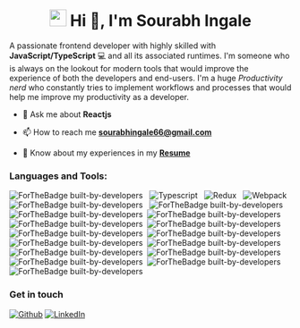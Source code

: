 <h1 align="center"><img src="https://emojis.slackmojis.com/emojis/images/1531849430/4246/blob-sunglasses.gif?1531849430" width="30"/>   Hi 👋, I'm Sourabh Ingale</h1>

A passionate frontend developer with highly skilled with **JavaScript/TypeScript** 💻 and all its associated runtimes. I'm someone who is always on the lookout for modern tools that would improve the experience of both the developers and end-users. I'm a huge _Productivity nerd_ who constantly tries to implement workflows and processes that would help me improve my productivity as a developer.

-   💬 Ask me about **Reactjs**

-   📫 How to reach me **sourabhingale66@gmail.com**

-   📄 Know about my experiences in my **[Resume](https://drive.google.com/file/d/148Vpdh1fNt96Pd3wD25dXLdNKU63mmUQ/view?usp=sharing)**


<h3 align="left">Languages and Tools:</h3>

<p>

![ForTheBadge built-by-developers](https://img.shields.io/badge/React-20232A?style=for-the-badge&logo=react&logoColor=61DAFB) &nbsp;
<space><space>
![Typescript](https://img.shields.io/badge/Typescript-3178C6?style=for-the-badge&logo=typescript&logoColor=white)&nbsp;&nbsp;
![Redux](https://img.shields.io/badge/Redux-764ABC?style=for-the-badge&logo=redux&logoColor=white)&nbsp;&nbsp;
![Webpack](https://img.shields.io/badge/Webpack-8DD6F9?style=for-the-badge&logo=webpack&logoColor=black)&nbsp;&nbsp;
![ForTheBadge built-by-developers](https://img.shields.io/badge/Node.js-43853D?style=for-the-badge&logo=node.js&logoColor=white) &nbsp;
<space><space>
![ForTheBadge built-by-developers](https://img.shields.io/badge/Python-14354C?style=for-the-badge&logo=python&logoColor=white) &nbsp;
<space><space>
![ForTheBadge built-by-developers](https://img.shields.io/badge/Material--UI-0081CB?style=for-the-badge&logo=material-ui&logoColor=white)&nbsp;
<space><space>
![ForTheBadge built-by-developers](https://img.shields.io/badge/React_Router-CA4245?style=for-the-badge&logo=react-router&logoColor=white)&nbsp;
<space><space>
![ForTheBadge built-by-developers](https://img.shields.io/badge/firebase-ffca28?style=for-the-badge&logo=firebase&logoColor=black)&nbsp;
<space><space>
![ForTheBadge built-by-developers](https://img.shields.io/badge/Netlify-00C7B7?style=for-the-badge&logo=netlify&logoColor=white)&nbsp;
<space><space>
![ForTheBadge built-by-developers](https://img.shields.io/badge/Figma-F24E1E?style=for-the-badge&logo=figma&logoColor=white)&nbsp;
<space><space>
![ForTheBadge built-by-developers](https://img.shields.io/badge/CSS3-1572B6?style=for-the-badge&logo=css3&logoColor=white)&nbsp;
<space><space>
![ForTheBadge built-by-developers](https://img.shields.io/badge/JavaScript-323330?style=for-the-badge&logo=javascript&logoColor=F7DF1E)&nbsp;
<space><space>
![ForTheBadge built-by-developers](https://img.shields.io/badge/npm-CB3837?style=for-the-badge&logo=npm&logoColor=white)&nbsp;
<space><space>
![ForTheBadge built-by-developers](https://img.shields.io/badge/Git-F05032?style=for-the-badge&logo=git&logoColor=white)&nbsp;
<space><space>
![ForTheBadge built-by-developers](https://img.shields.io/badge/Visual_Studio_Code-0078D4?style=for-the-badge&logo=visual%20studio%20code&logoColor=white)&nbsp;
<space><space>
![ForTheBadge built-by-developers](https://img.shields.io/badge/HTML5-E34F26?style=for-the-badge&logo=html5&logoColor=white)&nbsp;
<space><space>
![ForTheBadge built-by-developers](https://img.shields.io/badge/Tailwind_CSS-38B2AC?style=for-the-badge&logo=tailwind-css&logoColor=white)&nbsp;
<space><space>
![ForTheBadge built-by-developers](https://img.shields.io/badge/styled--components-DB7093?style=for-the-badge&logo=styled-components&logoColor=white)

<h3>Get in touch</h3>
<p><a href="https://github.com/sourabh76" target="_blank"><img alt="Github" src="https://img.shields.io/badge/GitHub-%2312100E.svg?&style=for-the-badge&logo=Github&logoColor=white" /></a>
<a href="https://www.linkedin.com/in/sourabhingale/" target="_blank"><img alt="LinkedIn" src="https://img.shields.io/badge/linkedin-%230077B5.svg?&style=for-the-badge&logo=linkedin&logoColor=white" /></a>

</p>
